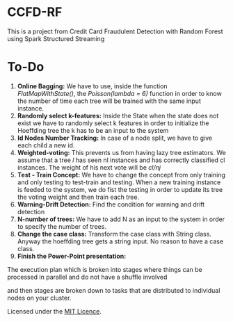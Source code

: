 # CCFD-RF

This is a project from Credit Card Fraudulent Detection with Random Forest using Spark Structured Streaming

# To-Do
1. **Online Bagging:** We have to use, inside the function _FlatMapWithState()_, the _Poisson(lambda = 6)_ function in order to know the number of time each tree will 
be trained with the same input instance.
2. **Randomly select k-features:** Inside the State when the state does not exist we have to randomly select k features in order to initialize the Hoeffding tree the k
has to be an input to the system   
3. **Id Nodes Number Tracking:** In case of a node split, we have to give each child a new id.
4. **Weighted-voting:** This prevents us from having lazy tree estimators. We assume that a tree _l_ has seen nl instances and has correctly classified cl instances.
The weight of his next vote will be _cl/nj_
5. **Test - Train Concept:** We have to change the concept from only training and only testing to test-train and testing. When a new training instance is feeded to the
system, we do fist the testing in order to update its tree the voting weight and then train each tree.
6. **Warning-Drift Detection:** Find the condition for warning and drift detection
7. **N-number of trees:** We have to add N as an input to the system in order to specify the number of trees.
8. **Change the case class:** Transform the case class with String class. Anyway the hoeffding tree gets a string input. No reason to have a case class.
9. **Finish the Power-Point presentation:**

The execution plan which is broken into stages where things can be processed in parallel and do not have a shuffle involved 

and then stages are broken down to tasks
that are distributed to individual nodes on your cluster. 


Licensed under the [MIT Licence](LICENSE).